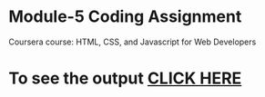 # Module-5 Coding Assignment

Coursera course: HTML, CSS, and Javascript for Web Developers

# To see the output [CLICK HERE](https://sakthishinchan.github.io/index.html)
